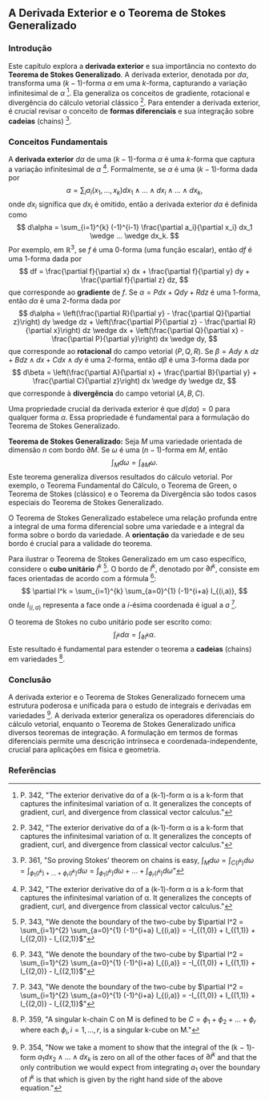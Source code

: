 ## A Derivada Exterior e o Teorema de Stokes Generalizado

### Introdução
Este capítulo explora a **derivada exterior** e sua importância no contexto do **Teorema de Stokes Generalizado**. A derivada exterior, denotada por $d\alpha$, transforma uma $(k-1)$-forma $\alpha$ em uma $k$-forma, capturando a variação infinitesimal de $\alpha$ [^1]. Ela generaliza os conceitos de gradiente, rotacional e divergência do cálculo vetorial clássico [^1]. Para entender a derivada exterior, é crucial revisar o conceito de **formas diferenciais** e sua integração sobre **cadeias** (chains) [^361].

### Conceitos Fundamentais

A **derivada exterior** $d\alpha$ de uma $(k-1)$-forma $\alpha$ é uma $k$-forma que captura a variação infinitesimal de $\alpha$ [^1]. Formalmente, se $\alpha$ é uma $(k-1)$-forma dada por
$$
\alpha = \sum_{i} a_i(x_1, ..., x_k) dx_{1} \wedge ... \wedge dx_{i} \wedge ... \wedge dx_{k},
$$
onde $dx_i$ significa que $dx_i$ é omitido, então a derivada exterior $d\alpha$ é definida como
$$
d\alpha = \sum_{i=1}^{k} (-1)^{i-1} \frac{\partial a_i}{\partial x_i} dx_1 \wedge ... \wedge dx_k.
$$
Por exemplo, em $\mathbb{R}^3$, se $f$ é uma 0-forma (uma função escalar), então $df$ é uma 1-forma dada por
$$
df = \frac{\partial f}{\partial x} dx + \frac{\partial f}{\partial y} dy + \frac{\partial f}{\partial z} dz,
$$
que corresponde ao **gradiente** de $f$. Se $\alpha = P dx + Q dy + R dz$ é uma 1-forma, então $d\alpha$ é uma 2-forma dada por
$$
d\alpha = \left(\frac{\partial R}{\partial y} - \frac{\partial Q}{\partial z}\right) dy \wedge dz + \left(\frac{\partial P}{\partial z} - \frac{\partial R}{\partial x}\right) dz \wedge dx + \left(\frac{\partial Q}{\partial x} - \frac{\partial P}{\partial y}\right) dx \wedge dy,
$$
que corresponde ao **rotacional** do campo vetorial $(P, Q, R)$. Se $\beta = A dy \wedge dz + B dz \wedge dx + C dx \wedge dy$ é uma 2-forma, então $d\beta$ é uma 3-forma dada por
$$
d\beta = \left(\frac{\partial A}{\partial x} + \frac{\partial B}{\partial y} + \frac{\partial C}{\partial z}\right) dx \wedge dy \wedge dz,
$$
que corresponde à **divergência** do campo vetorial $(A, B, C)$.

Uma propriedade crucial da derivada exterior é que $d(d\alpha) = 0$ para qualquer forma $\alpha$. Essa propriedade é fundamental para a formulação do Teorema de Stokes Generalizado.

**Teorema de Stokes Generalizado:** Seja $M$ uma variedade orientada de dimensão $n$ com bordo $\partial M$. Se $\omega$ é uma $(n-1)$-forma em $M$, então
$$
\int_M d\omega = \int_{\partial M} \omega.
$$
Este teorema generaliza diversos resultados do cálculo vetorial. Por exemplo, o Teorema Fundamental do Cálculo, o Teorema de Green, o Teorema de Stokes (clássico) e o Teorema da Divergência são todos casos especiais do Teorema de Stokes Generalizado.

O Teorema de Stokes Generalizado estabelece uma relação profunda entre a integral de uma forma diferencial sobre uma variedade e a integral da forma sobre o bordo da variedade. A **orientação** da variedade e de seu bordo é crucial para a validade do teorema.

Para ilustrar o Teorema de Stokes Generalizado em um caso específico, considere o **cubo unitário** $I^k$ [^343]. O bordo de $I^k$, denotado por $\partial I^k$, consiste em faces orientadas de acordo com a fórmula [^343]:
$$
\partial I^k = \sum_{i=1}^{k} \sum_{a=0}^{1} (-1)^{i+a} I_{(i,a)},
$$
onde $I_{(i,a)}$ representa a face onde a $i$-ésima coordenada é igual a $a$ [^343].

O teorema de Stokes no cubo unitário pode ser escrito como:
$$
\int_{I^k} d\alpha = \int_{\partial I^k} \alpha.
$$
Este resultado é fundamental para estender o teorema a **cadeias** (chains) em variedades [^359].

### Conclusão
A derivada exterior e o Teorema de Stokes Generalizado fornecem uma estrutura poderosa e unificada para o estudo de integrais e derivadas em variedades [^354]. A derivada exterior generaliza os operadores diferenciais do cálculo vetorial, enquanto o Teorema de Stokes Generalizado unifica diversos teoremas de integração. A formulação em termos de formas diferenciais permite uma descrição intrínseca e coordenada-independente, crucial para aplicações em física e geometria.

### Referências
[^1]: P. 342, "The exterior derivative dα of a (k-1)-form α is a k-form that captures the infinitesimal variation of α. It generalizes the concepts of gradient, curl, and divergence from classical vector calculus."
[^343]: P. 343, "We denote the boundary of the two-cube by $\partial I^2 = \sum_{i=1}^{2} \sum_{a=0}^{1} (-1)^{i+a} I_{(i,a)} = -I_{(1,0)} + I_{(1,1)} + I_{(2,0)} - I_{(2,1)}$"
[^354]: P. 354, "Now we take a moment to show that the integral of the (k − 1)-form $a_1dx_2 \wedge ... \wedge dx_k$ is zero on all of the other faces of $\partial I^k$ and that the only contribution we would expect from integrating $a_1$ over the boundary of $I^k$ is that which is given by the right hand side of the above equation."
[^359]: P. 359, "A singular k-chain C on M is defined to be $C = \phi_1 + \phi_2 + ... + \phi_r$ where each $\phi_i, i = 1, ..., r$, is a singular k-cube on M."
[^361]: P. 361, "So proving Stokes' theorem on chains is easy, $\int_M d\omega = \int_{C(I^k)} d\omega = \int_{\phi_1(I^k)+...+\phi_r(I^k)} d\omega = \int_{\phi_1(I^k)} d\omega + ... + \int_{\phi_r(I^k)} d\omega$"
<!-- END -->